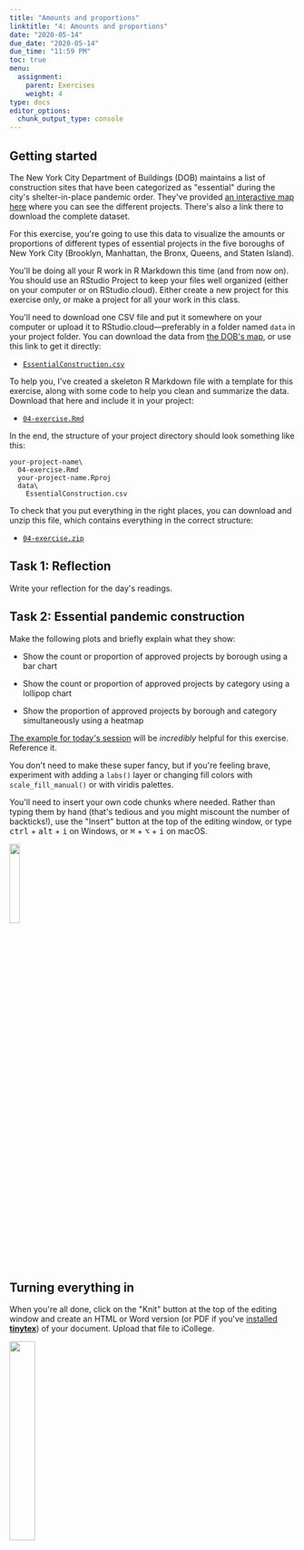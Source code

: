 ```yaml
---
title: "Amounts and proportions"
linktitle: "4: Amounts and proportions"
date: "2020-05-14"
due_date: "2020-05-14"
due_time: "11:59 PM"
toc: true
menu:
  assignment:
    parent: Exercises
    weight: 4
type: docs
editor_options: 
  chunk_output_type: console
---
```


## Getting started

The New York City Department of Buildings (DOB) maintains a list of construction sites that have been categorized as "essential" during the city's shelter-in-place pandemic order. They've provided [an interactive map here](https://www1.nyc.gov/assets/buildings/html/essential-active-construction.html) where you can see the different projects. There's also a link there to download the complete dataset. 

For this exercise, you're going to use this data to visualize the amounts or proportions of different types of essential projects in the five boroughs of New York City (Brooklyn, Manhattan, the Bronx, Queens, and Staten Island). 

You'll be doing all your R work in R Markdown this time (and from now on). You should use an RStudio Project to keep your files well organized (either on your computer or on RStudio.cloud). Either create a new project for this exercise only, or make a project for all your work in this class.

You'll need to download one CSV file and put it somewhere on your computer or upload it to RStudio.cloud—preferably in a folder named `data` in your project folder. You can download the data from [the DOB's map](https://www1.nyc.gov/assets/buildings/html/essential-active-construction.html), or use this link to get it directly:

- [<i class="fas fa-file-csv"></i> `EssentialConstruction.csv`](/projects/04-exercise/data/EssentialConstruction.csv)

To help you, I've created a skeleton R Markdown file with a template for this exercise, along with some code to help you clean and summarize the data. Download that here and include it in your project:

- [<i class="fab fa-r-project"></i> `04-exercise.Rmd`](/projects/04-exercise/04-exercise.Rmd)

In the end, the structure of your project directory should look something like this:

```text
your-project-name\
  04-exercise.Rmd
  your-project-name.Rproj
  data\
    EssentialConstruction.csv
```

To check that you put everything in the right places, you can download and unzip this file, which contains everything in the correct structure:

- [<i class="fas fa-file-archive"></i> `04-exercise.zip`](/projects/04-exercise.zip)


## Task 1: Reflection

Write your reflection for the day's readings.


## Task 2: Essential pandemic construction

Make the following plots and briefly explain what they show:

- Show the count or proportion of approved projects by borough using a bar chart

- Show the count or proportion of approved projects by category using a lollipop chart

- Show the proportion of approved projects by borough and category simultaneously using a heatmap

[The example for today's session](/example/04-example/) will be *incredibly* helpful for this exercise. Reference it.

You don't need to make these super fancy, but if you're feeling brave, experiment with adding a `labs()` layer or changing fill colors with `scale_fill_manual()` or with viridis palettes. 

You'll need to insert your own code chunks where needed. Rather than typing them by hand (that's tedious and you might miscount the number of backticks!), use the "Insert" button at the top of the editing window, or type <kbd>ctrl</kbd> + <kbd>alt</kbd> + <kbd>i</kbd> on Windows, or <kbd>⌘</kbd> + <kbd>⌥</kbd> + <kbd>i</kbd> on macOS.

<img src="/img/assignments/insert-chunk-button.png" width="19%" />


## Turning everything in

When you're all done, click on the "Knit" button at the top of the editing window and create an HTML or Word version (or PDF if you've [installed **tinytex**](/resource/install/#install-tinytex)) of your document. Upload that file to iCollege.

<img src="/img/assignments/knit-button.png" width="30%" />
